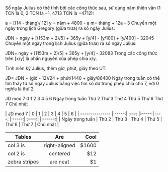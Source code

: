 Số ngày Julius có thể tính bởi các công thức sau, sử dụng năm thiên văn (1 TCN là 0, 2 TCN là −1, 4713 TCN là −4712):

a = [(14 - tháng)/ 12]
y = năm + 4800 - a
m= tháng + 12a - 3
Chuyển một ngày trong lịch Gregory (giữa trưa) ra số ngày Julius:

JDN = ngày + [(153m + 2)/5] + 365y + [y/4] - [y/100] + [y/400] - 32045
Chuyển một ngày trong lịch Julius (giữa trưa) ra số ngày Julius:

JDN= ngày + [(153m + 2)/5] + 365y + [y/4] - 32083
Trong các công thức trên [x/y] là phần nguyên của phép chia x/y.

Tính niên kỷ Julius, thêm giờ, phút, giây theo UT:

JD= JDN + (giờ - 12)/24 + phút/1440 + giây/86400
Ngày trong tuần có thể tìm thấy từ số ngày Julius bằng việc tìm số dư trong phép chia cho 7, với 0 nghĩa là thứ 2.

JD mod 7	0	1	2	3	4	5	6
Ngày trong tuần	Thứ 2	Thứ 3	Thứ 4	Thứ 5	Thứ 6	Thứ 7	Chủ nhật

| JD mod 7        | 0     | 1     |  2    | 3     | 4     | 5     | 6        |
| --------------- |:-----:| :---: |:-----:| :---: |:-----:| :----:| |:------:|
| Ngày trong tuần | Thứ 2 | Thứ 3 | Thứ 4 | Thứ 5 | Thứ 6 | Thứ 7 | Chủ nhật |

| Tables        | Are           | Cool  |
| ------------- |:-------------:| -----:|
| col 3 is      | right-aligned | $1600 |
| col 2 is      | centered      |   $12 |
| zebra stripes | are neat      |    $1 |
